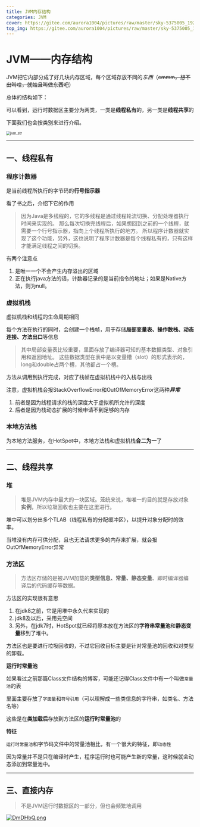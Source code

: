 ```yaml
---
title: JVM内存结构
categories: JVM
cover: https://gitee.com/aurora1004/pictures/raw/master/sky-5375005_1920.jpg
top_img: https://gitee.com/aurora1004/pictures/raw/master/sky-5375005_1920.jpg
---
```


# JVM——内存结构

JVM把它内部分成了好几块内存区域，每个区域存放不同的*东西*（~~emmm，想不出叫啥，就姑且叫做东西吧~~）

总体的结构如下：

可以看到，运行时数据区主要分为两类，一类是**线程私有**的，另一类是**线程共享**的

下面我们也会按类别来进行介绍。

<img src="https://gitee.com/aurora1004/pictures/raw/master/jvm_str.jpg" alt="jvm_str" style="zoom: 67%;" />

***
## 一、线程私有

### 程序计数器

是当前线程所执行的字节码的**行号指示器**

看了书之后，介绍下它的作用
>因为Java是多线程的，它的多线程是通过线程轮流切换、分配处理器执行时间来实现的。
那么每次切换完线程后，如果想回到之前的一个线程，就需要一个行号指示器，指向上个线程所执行的地方。
所以程序计数器就实现了这个功能，另外，这也说明了程序计数器是每个线程私有的，只有这样才能满足线程之间的切换。

有两个注意点

1. 是唯一一个不会产生内存溢出的区域
2. 正在执行java方法的话，计数器记录的是当前指令的地址；如果是Native方法，则为null。

### 虚拟机栈

虚拟机栈和线程的生命周期相同

每个方法在执行的同时，会创建一个栈帧，用于存储**局部变量表、操作数栈、动态连接、方法出口**等信息


>其中局部变量表比较重要，里面存放了编译器可知的基本数据类型、对象引用和返回地址。
这些数据类型在表中是以变量槽（slot）的形式表示的，long和double占两个槽，其他都占一个槽。

方法从调用到执行完成，对应了栈帧在虚拟机栈中的入栈与出栈

注意，虚拟机栈会报StackOverflowError和OutOfMemoryError这两种***异常***

1. 前者是因为线程请求的栈的深度大于虚拟机所允许的深度
2. 后者是因为栈动态扩展的时候申请不到足够的内存

### 本地方法栈

为本地方法服务，在HotSpot中，本地方法栈和虚拟机栈**合二为一**了
***
## 二、线程共享

### 堆

>堆是JVM内存中最大的一块区域。笼统来说，堆唯一的目的就是存放对象**实例**，所以垃圾回收也主要在这里进行。

堆中可以划分出多个TLAB（线程私有的分配缓冲区），以提升对象分配时的效率。

当堆没有内存可供分配，且也无法请求更多的内存来扩展，就会报OutOfMemoryError异常

### 方法区

>方法区存储的是被JVM加载的**类型信息、常量、静态变量**、即时编译器编译后的代码缓存等数据。

方法区的实现很有意思

1. 在jdk8之前，它是用堆中永久代来实现的
2. jdk8及以后，采用元空间
3. 另外，在jdk7时，HotSpot就已经将原本放在方法区的**字符串常量池**和**静态变量**移到了堆中。

方法区也是要进行垃圾回收的，不过它回收目标主要是针对常量池的回收和对类型的卸载。

**运行时常量池**

如果看过之前那篇Class文件结构的博客，可能还记得Class文件中有一个叫做`常量池`的表

里面主要存放了`字面量`和`符号引用`（可以理解成一些类信息的字符串，如类名、方法名等）

这些是在**类加载后**存放到方法区的**运行时常量池**的

**特征**

`运行时常量池`和字节码文件中的常量池相比，有一个很大的特征，即`动态性`

因为常量并不是只在编译时产生，程序运行时也可能产生新的常量，这时候就会动态添加到常量池中。

***
## 三、直接内存

> 不是JVM运行时数据区的一部分，但也会频繁地调用

[![DmDHbQ.png](https://s3.ax1x.com/2020/11/18/DmDHbQ.png)](https://imgchr.com/i/DmDHbQ)
	